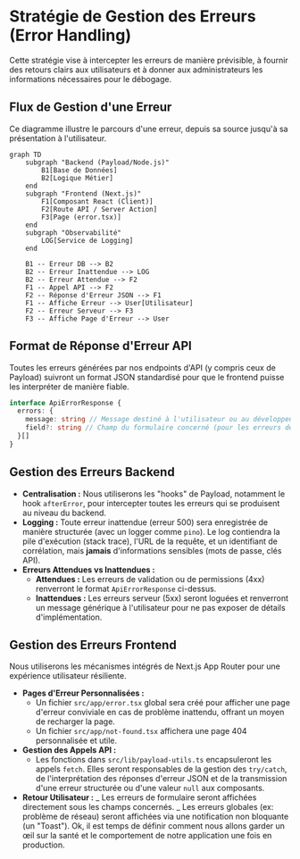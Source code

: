# Stratégie de Gestion des Erreurs (Error Handling)

Cette stratégie vise à intercepter les erreurs de manière prévisible, à fournir des retours clairs aux utilisateurs et à donner aux administrateurs les informations nécessaires pour le débogage.

## Flux de Gestion d'une Erreur

Ce diagramme illustre le parcours d'une erreur, depuis sa source jusqu'à sa présentation à l'utilisateur.

```mermaid
graph TD
    subgraph "Backend (Payload/Node.js)"
        B1[Base de Données]
        B2[Logique Métier]
    end
    subgraph "Frontend (Next.js)"
        F1[Composant React (Client)]
        F2[Route API / Server Action]
        F3[Page (error.tsx)]
    end
    subgraph "Observabilité"
        LOG[Service de Logging]
    end

    B1 -- Erreur DB --> B2
    B2 -- Erreur Inattendue --> LOG
    B2 -- Erreur Attendue --> F2
    F1 -- Appel API --> F2
    F2 -- Réponse d'Erreur JSON --> F1
    F1 -- Affiche Erreur --> User[Utilisateur]
    F2 -- Erreur Serveur --> F3
    F3 -- Affiche Page d'Erreur --> User
```

## Format de Réponse d'Erreur API

Toutes les erreurs générées par nos endpoints d'API (y compris ceux de Payload) suivront un format JSON standardisé pour que le frontend puisse les interpréter de manière fiable.

```typescript
interface ApiErrorResponse {
  errors: {
    message: string // Message destiné à l'utilisateur ou au développeur
    field?: string // Champ du formulaire concerné (pour les erreurs de validation)
  }[]
}
```

## Gestion des Erreurs Backend

- **Centralisation :** Nous utiliserons les "hooks" de Payload, notamment le hook `afterError`, pour intercepter toutes les erreurs qui se produisent au niveau du backend.
- **Logging :** Toute erreur inattendue (erreur 500) sera enregistrée de manière structurée (avec un logger comme `pino`). Le log contiendra la pile d'exécution (stack trace), l'URL de la requête, et un identifiant de corrélation, mais **jamais** d'informations sensibles (mots de passe, clés API).
- **Erreurs Attendues vs Inattendues :**
  - **Attendues :** Les erreurs de validation ou de permissions (4xx) renverront le format `ApiErrorResponse` ci-dessus.
  - **Inattendues :** Les erreurs serveur (5xx) seront loguées et renverront un message générique à l'utilisateur pour ne pas exposer de détails d'implémentation.

## Gestion des Erreurs Frontend

Nous utiliserons les mécanismes intégrés de Next.js App Router pour une expérience utilisateur résiliente.

- **Pages d'Erreur Personnalisées :**
  - Un fichier `src/app/error.tsx` global sera créé pour afficher une page d'erreur conviviale en cas de problème inattendu, offrant un moyen de recharger la page.
  - Un fichier `src/app/not-found.tsx` affichera une page 404 personnalisée et utile.
- **Gestion des Appels API :**
  - Les fonctions dans `src/lib/payload-utils.ts` encapsuleront les appels `fetch`. Elles seront responsables de la gestion des `try/catch`, de l'interprétation des réponses d'erreur JSON et de la transmission d'une erreur structurée ou d'une valeur `null` aux composants.
- **Retour Utilisateur :**
  _ Les erreurs de formulaire seront affichées directement sous les champs concernés.
  _ Les erreurs globales (ex: problème de réseau) seront affichées via une notification non bloquante (un "Toast").
  Ok, il est temps de définir comment nous allons garder un œil sur la santé et le comportement de notre application une fois en production.
